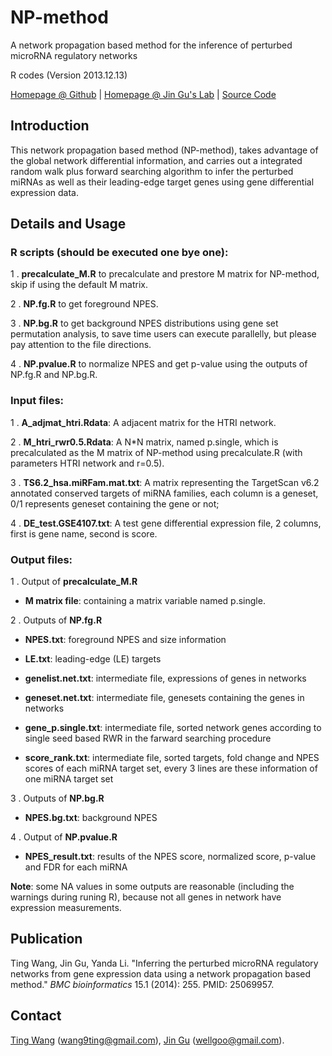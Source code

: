 # NP-method
A network propagation based method for the inference of perturbed microRNA regulatory networks

R codes (Version 2013.12.13)

[Homepage @ Github](http://wt2015-github.github.io/NP-method/) | [Homepage @ Jin Gu's Lab](http://bioinfo.au.tsinghua.edu.cn/member/jgu/np/) | [Source Code](https://github.com/wt2015-github/NP-method)

## Introduction
This network propagation based method (NP-method), takes advantage of the global network differential information, and carries out a integrated random walk plus forward searching algorithm to infer the perturbed miRNAs as well as their leading-edge target genes using gene differential expression data.

## Details and Usage
### R scripts (should be executed one bye one):
1 . **precalculate_M.R** to precalculate and prestore M matrix for NP-method, skip if using the default M matrix.

2 . **NP.fg.R** to get foreground NPES.

3 . **NP.bg.R** to get background NPES distributions using gene set permutation analysis, to save time users can execute parallelly, but please pay attention to the file directions.

4 . **NP.pvalue.R** to normalize NPES and get p-value using the outputs of NP.fg.R and NP.bg.R.

### Input files:
1 . **A_adjmat_htri.Rdata**: A adjacent matrix for the HTRI network.

2 . **M_htri_rwr0.5.Rdata**: A N*N matrix, named p.single, which is precalculated as the M matrix of NP-method using precalculate.R (with parameters HTRI network and r=0.5).

3 . **TS6.2_hsa.miRFam.mat.txt**: A matrix representing the TargetScan v6.2 annotated conserved targets of miRNA families, each column is a geneset, 0/1 represents geneset containing the gene or not;

4 . **DE_test.GSE4107.txt**: A test gene differential expression file, 2 columns, first is gene name, second is score.

### Output files:
1 . Output of **precalculate_M.R**

* **M matrix file**: containing a matrix variable named p.single.

2 . Outputs of **NP.fg.R**

* **NPES.txt**: foreground NPES and size information

* **LE.txt**: leading-edge (LE) targets

* **genelist.net.txt**: intermediate file, expressions of genes in networks

* **geneset.net.txt**: intermediate file, genesets containing the genes in networks

* **gene_p.single.txt**: intermediate file, sorted network genes according to single seed based RWR in the farward searching procedure

* **score_rank.txt**: intermediate file, sorted targets, fold change and NPES scores of each miRNA target set, every 3 lines are these information of one miRNA target set

3 . Outputs of **NP.bg.R**

* **NPES.bg.txt**: background NPES

4 . Output of **NP.pvalue.R**

* **NPES_result.txt**: results of the NPES score, normalized score, p-value and FDR for each miRNA

**Note**: some NA values in some outputs are reasonable (including the warnings during runing R), because not all genes in network have expression measurements.

## Publication
Ting Wang, Jin Gu, Yanda Li. "Inferring the perturbed microRNA regulatory networks from gene expression data using a network propagation based method." *BMC bioinformatics* 15.1 (2014): 255. PMID: 25069957.

## Contact
[Ting Wang](http://wt2015-github.github.io/) (wang9ting@gmail.com), [Jin Gu](http://bioinfo.au.tsinghua.edu.cn/member/jgu/) (wellgoo@gmail.com).
